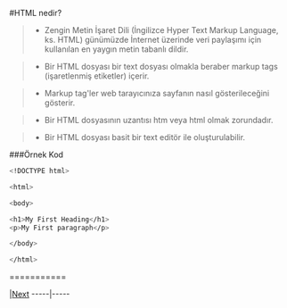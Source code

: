 #HTML nedir?
 
 
  > * Zengin Metin İşaret Dili (İngilizce Hyper Text Markup Language, ks. HTML) günümüzde İnternet
    üzerinde  veri paylaşımı için kullanılan en yaygın metin tabanlı dildir.
  
  > * Bir HTML dosyası bir text dosyası olmakla beraber markup tags (işaretlenmiş etiketler) içerir.
  
  > * Markup tag'ler web tarayıcınıza sayfanın nasıl gösterileceğini gösterir.
  
  > * Bir HTML dosyasının uzantısı htm veya html olmak zorundadır.
  
  > * Bir HTML dosyası basit bir text editör ile oluşturulabilir.

###Örnek Kod
```sh
<!DOCTYPE html>

<html>

<body>

<h1>My First Heading</h1>
<p>My First paragraph</p>

</body>

</html>
```
===========

|[Next]()
-----|-----
  
